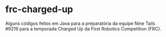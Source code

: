 # frc-charged-up
Alguns códigos feitos em Java para a preparatória da equipe Nine Tails #9219 para a temporada Charged Up da First Robotics Competition (FRC).
